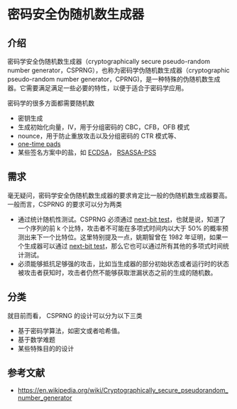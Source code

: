 # 密码安全伪随机数生成器

## 介绍

密码学安全伪随机数生成器（cryptographically secure pseudo-random number generator，CSPRNG），也称为密码学伪随机数生成器（cryptographic pseudo-random number generator，CPRNG)，是一种特殊的伪随机数生成器。它需要满足满足一些必要的特性，以便于适合于密码学应用。

密码学的很多方面都需要随机数

-   密钥生成
-   生成初始化向量，IV，用于分组密码的 CBC，CFB，OFB 模式
-   nounce，用于防止重放攻击以及分组密码的 CTR 模式等、
-   [one-time pads](https://en.wikipedia.org/wiki/One-time_pad)
-   某些签名方案中的盐，如 [ECDSA](https://en.wikipedia.org/wiki/ECDSA)， [RSASSA-PSS](https://en.wikipedia.org/w/index.php?title=RSASSA-PSS&action=edit&redlink=1)

## 需求

毫无疑问，密码学安全伪随机数生成器的要求肯定比一般的伪随机数生成器要高。一般而言，CSPRNG 的要求可以分为两类

-   通过统计随机性测试。CSPRNG 必须通过 [next-bit test](https://en.wikipedia.org/wiki/Next-bit_test)，也就是说，知道了一个序列的前 k 个比特，攻击者不可能在多项式时间内以大于 50% 的概率预测出来下一个比特位。这里特别提及一点，姚期智曾在 1982 年证明，如果一个生成器可以通过  [next-bit test](https://en.wikipedia.org/wiki/Next-bit_test)，那么它也可以通过所有其他的多项式时间统计测试。
-   必须能够抵抗足够强的攻击，比如当生成器的部分初始状态或者运行时的状态被攻击者获知时，攻击者仍然不能够获取泄漏状态之前的生成的随机数。

## 分类

就目前而看， CSPRNG 的设计可以分为以下三类

-   基于密码学算法，如密文或者哈希值。
-   基于数学难题
-   某些特殊目的的设计

## 参考文献

-   https://en.wikipedia.org/wiki/Cryptographically_secure_pseudorandom_number_generator